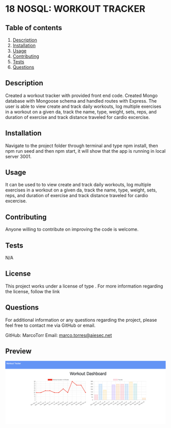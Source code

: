 # 18 NOSQL: WORKOUT TRACKER    

  ## Table of contents
  1. [Description](#description)
  2. [Installation](#installation)
  3. [Usage](#usage)
  4. [Contributing](#contributing)
  5. [Tests](#tests)
  6. [Questions](#questions)

  ## Description 

  Created a workout tracker with provided front end code. Created Mongo database with Mongoose schema and handled routes with Express. The user is able to view create and track daily workouts, log multiple exercises in a workout on a given da, track the name, type, weight, sets, reps, and duration of exercise and track distance traveled for cardio excercise.

  ## Installation 

  Navigate to the project folder through terminal and type npm install, then npm run seed and then npm start, it will show that the app is running in local server 3001.

  ## Usage 

  It can be used to to view create and track daily workouts, log multiple exercises in a workout on a given da, track the name, type, weight, sets, reps, and duration of exercise and track distance traveled for cardio excercise.


  ## Contributing 

  Anyone willing to contribute on improving the code is welcome.

  ## Tests 

  N/A

  ## License

  This project works under a license of type . For more information regarding the license, follow the link 

  ## Questions 

  For additional information or any questions regarding the project, please feel free to contact me via GitHub or email.
  
  GitHub: MarcoTorr
  Email: marco.torres@aiesec.net

  ## Preview

  <img src="/assets/preview.png">
